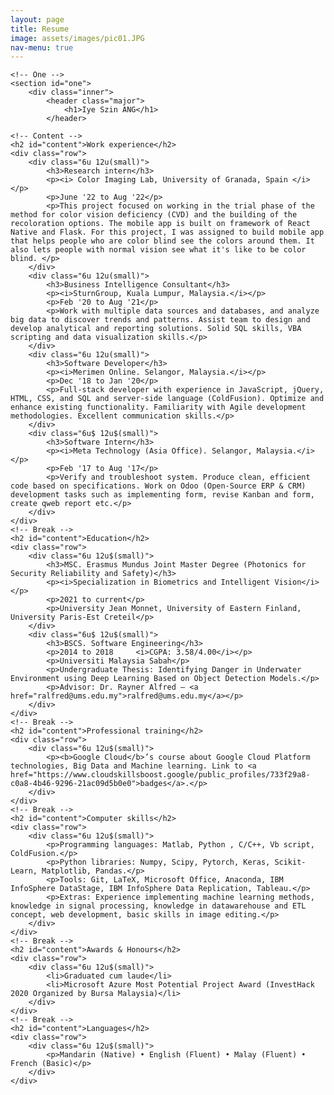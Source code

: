 ```yaml
---
layout: page
title: Resume
image: assets/images/pic01.JPG
nav-menu: true
---
```



<!-- Main -->
<div id="main" class="alt">

    <!-- One -->
    <section id="one">
        <div class="inner">
            <header class="major">
                <h1>Iye Szin ANG</h1>
            </header>
    
    <!-- Content -->
    <h2 id="content">Work experience</h2>
    <div class="row">
        <div class="6u 12u(small)">
            <h3>Research intern</h3>
            <p><i> Color Imaging Lab, University of Granada, Spain </i></p>
            <p>June '22 to Aug '22</p>
            <p>This project focused on working in the trial phase of the method for color vision deficiency (CVD) and the building of the recoloration options. The mobile app is built on framework of React Native and Flask. For this project, I was assigned to build mobile app that helps people who are color blind see the colors around them. It also lets people with normal vision see what it's like to be color blind. </p>
        </div>
        <div class="6u 12u(small)">
            <h3>Business Intelligence Consultant</h3>
            <p><i>SturnGroup, Kuala Lumpur, Malaysia.</i></p>
            <p>Feb '20 to Aug '21</p>
            <p>Work with multiple data sources and databases, and analyze big data to discover trends and patterns. Assist team to design and develop analytical and reporting solutions. Solid SQL skills, VBA scripting and data visualization skills.</p>
        </div>
        <div class="6u 12u(small)">
            <h3>Software Developer</h3>
            <p><i>Merimen Online. Selangor, Malaysia.</i></p>
            <p>Dec '18 to Jan '20</p>
            <p>Full-stack developer with experience in JavaScript, jQuery, HTML, CSS, and SQL and server-side language (ColdFusion). Optimize and enhance existing functionality. Familiarity with Agile development methodologies. Excellent communication skills.</p>
        </div>
        <div class="6u$ 12u$(small)">
            <h3>Software Intern</h3>
            <p><i>Meta Technology (Asia Office). Selangor, Malaysia.</i></p>
            <p>Feb '17 to Aug '17</p>
            <p>Verify and troubleshoot system. Produce clean, efficient code based on specifications. Work on Odoo (Open-Source ERP & CRM) development tasks such as implementing form, revise Kanban and form, create qweb report etc.</p>
        </div>
    </div>
    <!-- Break -->
    <h2 id="content">Education</h2>
    <div class="row">
        <div class="6u 12u$(small)">
            <h3>MSC. Erasmus Mundus Joint Master Degree (Photonics for Security Reliability and Safety)</h3>
            <p><i>Specialization in Biometrics and Intelligent Vision</i></p>
            <p>2021 to current</p>
            <p>University Jean Monnet, University of Eastern Finland, University Paris-Est Creteil</p>
        </div>
        <div class="6u$ 12u$(small)">
            <h3>BSCS. Software Engineering</h3>
            <p>2014 to 2018     <i>CGPA: 3.58/4.00</i></p>
            <p>Universiti Malaysia Sabah</p>
            <p>Undergraduate Thesis: Identifying Danger in Underwater Environment using Deep Learning Based on Object Detection Models.</p>
            <p>Advisor: Dr. Rayner Alfred – <a href="ralfred@ums.edu.my">ralfred@ums.edu.my</a></p>
        </div>
    </div>
    <!-- Break -->
    <h2 id="content">Professional training</h2>
    <div class="row">
        <div class="6u 12u$(small)">
            <p><b>Google Cloud</b>’s course about Google Cloud Platform technologies, Big Data and Machine learning. Link to <a href="https://www.cloudskillsboost.google/public_profiles/733f29a8-c0a8-4b46-9296-21ac09d5b0e0">badges</a>.</p>
        </div>
    </div>
    <!-- Break -->
    <h2 id="content">Computer skills</h2>
    <div class="row">
        <div class="6u 12u$(small)">
            <p>Programming languages: Matlab, Python , C/C++, Vb script, ColdFusion.</p>
            <p>Python libraries: Numpy, Scipy, Pytorch, Keras, Scikit-Learn, Matplotlib, Pandas.</p>
            <p>Tools: Git, LaTeX, Microsoft Office, Anaconda, IBM InfoSphere DataStage, IBM InfoSphere Data Replication, Tableau.</p>
            <p>Extras: Experience implementing machine learning methods, knowledge in signal processing, knowledge in datawarehouse and ETL concept, web development, basic skills in image editing.</p>
        </div>
    </div>
    <!-- Break -->
    <h2 id="content">Awards & Honours</h2>
    <div class="row">
        <div class="6u 12u$(small)">
            <li>Graduated cum laude</li>
            <li>Microsoft Azure Most Potential Project Award (InvestHack 2020 Organized by Bursa Malaysia)</li>
        </div>
    </div>
    <!-- Break -->
    <h2 id="content">Languages</h2>
    <div class="row">
        <div class="6u 12u$(small)">
            <p>Mandarin (Native) • English (Fluent) • Malay (Fluent) • French (Basic)</p>
        </div>
    </div>    
</div>

